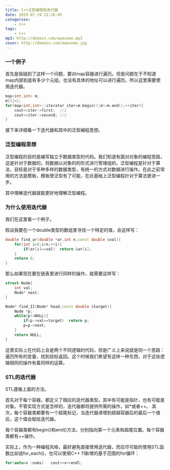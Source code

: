 ```yaml
---
title: C++泛型编程和迭代器
date: 2019-07-19 22:26:45
categories:
    - C++
tags: 
    - C++
mp3: http://domain.com/awesome.mp3
cover: http://domain.com/awesome.jpg
---
```


### 一个例子
首先是我碰到了这样一个问题，要对map容器进行遍历。但是问题在于不知道map内部到底有多少个元组，也没有具体的地址可以进行遍历。所以这里需要使用迭代器。
```c++
map<int,int> m;
m[1]=2;
for(map<int,int>::iterator iter=m.begin();m!=m.end();++iter){
    cout<<iter->first;  //1
    cout<<iter->second; //2
}
```
接下来详细看一下迭代器和其中的泛型编程思想。
<!--more-->
### 泛型编程思想
泛型编程的目的是编写独立于数据类型的代码。我们知道有面对对象的编程思路，这是针对于数据的，将数据以对象的的形式进行管理组织。泛型编程是针对于算法，目标是对于多种多样的数据类型，有统一的方式对数据进行操作。在此之前常用的方法是模板，模板使泛型有了可能，在此基础上泛型编程针对于算法更进一步。

其中理解迭代器就能更好地理解泛型编程。

### 为什么使用迭代器
我们在这里看一个例子。

假设我要在一个double类型的数组里寻找一个特定的值，会这样写：
```c++
double find_ar(double *ar,int n,const double &val){
    for(int i=0;i<n;++i){
        if(ar[i]==val)  return &ar[i];
    }
    return 0;
}
```
那么如果现在要在链表里进行同样的操作，就需要这样写：
```c++
struct Node{
    int val;
    Node* next;
}

Node* find_II(Node* head,const double &target){
    Node *p;
    while(p!=NULL){
        if(p->val==target)  return p;
        p=p->next;
    }
    return NULL;
}
```
这里实际上在代码上会是两个不同逻辑的代码，但是广义上来说就是同一个思路：遍历所有的变量，找到目标返回。这个时候我们希望有这样一种东西，对于这些逻辑相同的操作有着同样的运算。


### STL的迭代器
STL遵循上面的方法。

首先对于每个容器，都定义了相应的迭代器类型。其中有可能是指针，也有可能是对象。不管实现方式是怎样的，迭代器都将提供所需的操作，如*或者++。
其次，每个容器类都要有一个超尾标记，当迭代器递增到超越容器后的最后一个值后，这个值会赋给迭代器。

每个容器类都有begin()和end()方法，分别指向第一个元素和超尾位置。每个容器类都有++操作。

实际上，作为一种编程风格，最好避免直接使用迭代器，而应尽可能的使用STL函数比如说for_each()，也可以使用C++ 11新增的基于范围的for循环：
```c++
for(auto=x :nums)   cout<<x<<endl;
```